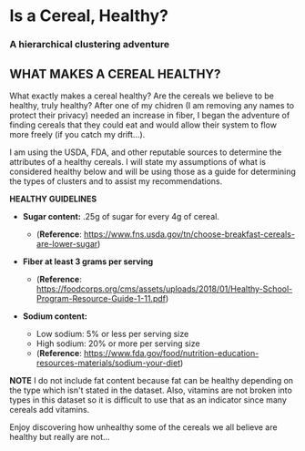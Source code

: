 # **Is a Cereal, Healthy?** 
### A hierarchical clustering adventure

## WHAT MAKES A CEREAL HEALTHY? 
What exactly makes a cereal healthy? Are the cereals we believe to be healthy, truly healthy? After one of my chidren (I am removing any names to protect their privacy) needed an increase in fiber, I began the adventure of finding cereals that they could eat and would allow their system to flow more freely (if you catch my drift...). 

I am using the USDA, FDA, and other reputable sources to determine the attributes of a healthy cereals. I will state my assumptions of what is considered healthy below and will be using those as a guide for determining the types of clusters and to assist my recommendations.

**HEALTHY GUIDELINES**

* **Sugar content:** .25g of sugar for every 4g of cereal. 
  + (**Reference**: https://www.fns.usda.gov/tn/choose-breakfast-cereals-are-lower-sugar)

* **Fiber at least 3 grams per serving** 
  + (**Reference**: https://foodcorps.org/cms/assets/uploads/2018/01/Healthy-School-Program-Resource-Guide-1-11.pdf)

* **Sodium content:**
  + Low sodium: 5% or less per serving size
  + High sodium: 20% or more per serving size
  + (**Reference**: https://www.fda.gov/food/nutrition-education-resources-materials/sodium-your-diet)

**NOTE** I do not include fat content because fat can be healthy depending on the type which isn't stated in the dataset. Also, vitamins are not broken into types in this dataset so it is difficult to use that as an indicator since many cereals add vitamins.




Enjoy discovering how unhealthy some of the cereals we all believe are healthy but really are not... 
